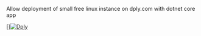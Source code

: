 Allow deployment of small free linux instance on dply.com with dotnet core app


[][![Dply](https://dply.co/b.svg)](https://dply.co/b/vGoTY7zj) 
